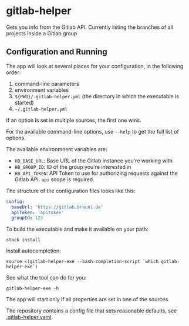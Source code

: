 # gitlab-helper

Gets you info from the Gitlab API. Currently listing the branches of all projects inside a Gitlab group

## Configuration and Running

The app will look at several places for your configuration, in the following order:

1. command-line parameters
1. environment variables
1. `${PWD}/.gitlab-helper.yml` (the directory in which the executable is started)
1. `~/.gitlab-helper.yml`

If an option is set in multiple sources, the first one wins.

For the available command-line options, use `--help` to get the full list of options.

The available environmnent variables are:

* `HB_BASE_URL`: Base URL of the Gitlab instance you're working with
* `HB_GROUP_ID`: ID of the group you're interested in
* `HB_API_TOKEN`: API Token to use for authorizing requests against the Gitlab API. `api` scope is required.

The structure of the configuration files looks like this:

```yaml
config:
  baseUrl: 'https://gitlab.breuni.de'
  apiToken: 'apitoken'
  groupId: 123
```

To build the executable and make it available on your path:

```shell script
stack install
```

Install autocompletion:

```shell script
source <(gitlab-helper-exe --bash-completion-script `which gitlab-helper-exe`)
```

See what the tool can do for you:

```shell script
gitlab-helper-exe -h
```

The app will start only if all properties are set in one of the sources.

The repository contains a config file that sets reasonable defaults, see [.gitlab-helper.yaml](.gitlab-helper.yml).
